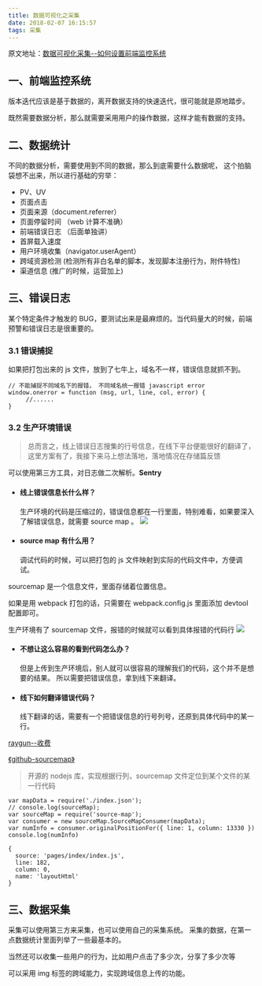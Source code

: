 ```yaml
---
title: 数据可视化之采集
date: 2018-02-07 16:15:57
tags: 采集
---
```


原文地址：[数据可视化采集--如何设置前端监控系统](http://www.cnblogs.com/yexiaochai/p/6246490.html)

## 一、前端监控系统

版本迭代应该是基于数据的，离开数据支持的快速迭代，很可能就是原地踏步。

既然需要数据分析，那么就需要采用用户的操作数据，这样才能有数据的支持。

## 二、数据统计

不同的数据分析，需要使用到不同的数据，那么到底需要什么数据呢， 这个拍脑袋想不出来，所以进行基础的穷举：

* PV、UV
* 页面点击
* 页面来源（document.referrer）
* 页面停留时间 （web 计算不准确）
* 前端错误日志 （后面单独讲）
* 首屏载入速度
* 用户环境收集（navigator.userAgent）
* 跨域资源检测 (检测所有非白名单的脚本，发现脚本注册行为，附件特性)
* 渠道信息 (推广的时候，运营加上)

## 三、错误日志

某个特定条件才触发的 BUG，要测试出来是最麻烦的。当代码量大的时候，前端预警和错误日志是很重要的。

### 3.1 错误捕捉

如果把打包出来的 js 文件，放到了七牛上，域名不一样，错误信息就抓不到。

```
// 不能捕捉不同域名下的报错， 不同域名统一报错 javascript error
window.onerror = function (msg, url, line, col, error) {
     //......
}
```

### 3.2 生产环境错误

> 总而言之，线上错误日志搜集的行号信息，在线下平台便能很好的翻译了，这里方案有了，我接下来马上想法落地，落地情况在存储篇反馈

可以使用第三方工具，对日志做二次解析。**Sentry**

* #### 线上错误信息长什么样？
  生产环境的代码是压缩过的，错误信息都在一行里面，特别难看，如果要深入了解错误信息，就需要 source map 。
  ![](https://ws1.sinaimg.cn/large/006tNc79gy1fo7x2ha9x3j319i0h241f.jpg)

- #### source map 有什么用？
  调试代码的时候，可以把打包的 js 文件映射到实际的代码文件中，方便调试。

sourcemap 是一个信息文件，里面存储着位置信息。

如果是用 webpack 打包的话，只需要在 webpack.config.js 里面添加 devtool 配置即可。

生产环境有了 sourcemap 文件，报错的时候就可以看到具体报错的代码行
![](https://ws1.sinaimg.cn/large/006tNc79gy1fo7xqvttsjj30zw0dkmyk.jpg)

* #### 不想让这么容易的看到代码怎么办？

  但是上传到生产环境后，别人就可以很容易的理解我们的代码，这个并不是想要的结果。 所以需要把错误信息，拿到线下来翻译。

* #### 线下如何翻译错误代码？
  线下翻译的话，需要有一个把错误信息的行号列号，还原到具体代码中的某一行。

[raygun--收费](https://raygun.com/sourcemaps)

[《github-sourcemap》](https://github.com/mozilla/source-map)

> 开源的 nodejs 库，实现根据行列，sourcemap 文件定位到某个文件的某一行代码

```
var mapData = require('./index.json');
// console.log(sourceMap);
var sourceMap = require('source-map');
var consumer = new sourceMap.SourceMapConsumer(mapData);
var numInfo = consumer.originalPositionFor({ line: 1, column: 13330 })
console.log(numInfo)
```

```
{
  source: 'pages/index/index.js',
  line: 182,
  column: 0,
  name: 'layoutHtml'
}
```

## 三、数据采集

采集可以使用第三方来采集，也可以使用自己的采集系统。 采集的数据，在第一点数据统计里面列举了一些最基本的。

当然还可以收集一些用户的行为，比如用户点击了多少次，分享了多少次等

可以采用 img 标签的跨域能力，实现跨域信息上传的功能。
